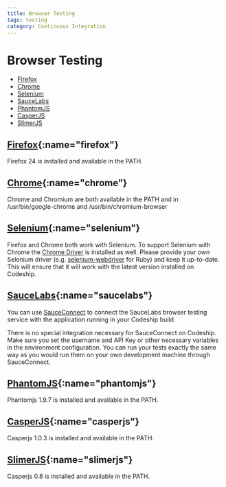 ```yaml
---
title: Browser Testing
tags: testing
category: Continuous Integration
---
```


# Browser Testing

+ [Firefox](#firefox)
+ [Chrome](#chrome)
+ [Selenium](#selenium)
+ [SauceLabs](#saucelabs)
+ [PhantomJS](#phantomjs)
+ [CasperJS](#casperjs)
+ [SlimerJS](#slimerjs)

## [Firefox](#firefox){:name="firefox"}
Firefox 24 is installed and available in the PATH.

## [Chrome](#chrome){:name="chrome"}
Chrome and Chromium are both available in the PATH and in /usr/bin/google-chrome and /usr/bin/chromium-browser

## [Selenium](#selenium){:name="selenium"}
Firefox and Chrome both work with Selenium. To support Selenium with Chrome the [Chrome Driver](https://code.google.com/p/selenium/wiki/ChromeDriver) is installed as well. Please provide your own Selenium driver (e.g. [selenium-webdriver](https://github.com/vertis/selenium-webdriver) for Ruby) and keep it up-to-date. This will ensure that it will work with the latest version installed on Codeship.

## [SauceLabs](#saucelabs){:name="saucelabs"}
You can use [SauceConnect](https://saucelabs.com/docs/connect) to connect the SauceLabs
browser testing service with the application running in your Codeship build.

There is no special integration necessary for SauceConnect on Codeship. Make sure you set the username and API Key
or other necessary variables in the environment configuration. You can run your tests exactly the same
way as you would run them on your own development machine through SauceConnect.

## [PhantomJS](#phantomjs){:name="phantomjs"}
Phantomjs 1.9.7 is installed and available in the PATH.

## [CasperJS](#casperjs){:name="casperjs"}
Casperjs 1.0.3 is installed and available in the PATH.

## [SlimerJS](#slimerjs){:name="slimerjs"}
Casperjs 0.8 is installed and available in the PATH.
